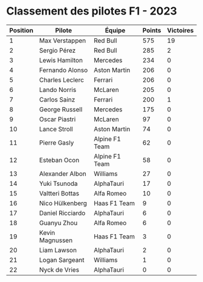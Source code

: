 # Classement des pilotes F1 - 2023

| Position | Pilote | Équipe | Points | Victoires |
|----------|--------|--------|--------|-----------|
| 1 | Max Verstappen | Red Bull | 575 | 19 |
| 2 | Sergio Pérez | Red Bull | 285 | 2 |
| 3 | Lewis Hamilton | Mercedes | 234 | 0 |
| 4 | Fernando Alonso | Aston Martin | 206 | 0 |
| 5 | Charles Leclerc | Ferrari | 206 | 0 |
| 6 | Lando Norris | McLaren | 205 | 0 |
| 7 | Carlos Sainz | Ferrari | 200 | 1 |
| 8 | George Russell | Mercedes | 175 | 0 |
| 9 | Oscar Piastri | McLaren | 97 | 0 |
| 10 | Lance Stroll | Aston Martin | 74 | 0 |
| 11 | Pierre Gasly | Alpine F1 Team | 62 | 0 |
| 12 | Esteban Ocon | Alpine F1 Team | 58 | 0 |
| 13 | Alexander Albon | Williams | 27 | 0 |
| 14 | Yuki Tsunoda | AlphaTauri | 17 | 0 |
| 15 | Valtteri Bottas | Alfa Romeo | 10 | 0 |
| 16 | Nico Hülkenberg | Haas F1 Team | 9 | 0 |
| 17 | Daniel Ricciardo | AlphaTauri | 6 | 0 |
| 18 | Guanyu Zhou | Alfa Romeo | 6 | 0 |
| 19 | Kevin Magnussen | Haas F1 Team | 3 | 0 |
| 20 | Liam Lawson | AlphaTauri | 2 | 0 |
| 21 | Logan Sargeant | Williams | 1 | 0 |
| 22 | Nyck de Vries | AlphaTauri | 0 | 0 |
